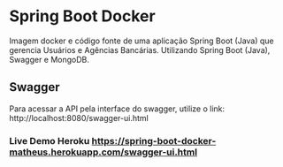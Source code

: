 # Spring Boot Docker
Imagem docker e código fonte de uma aplicação Spring Boot (Java) que gerencia Usuários e Agências Bancárias.
Utilizando Spring Boot (Java), Swagger e MongoDB.

## Swagger
Para acessar a API pela interface do swagger, utilize o link: http://localhost:8080/swagger-ui.html

### Live Demo Heroku https://spring-boot-docker-matheus.herokuapp.com/swagger-ui.html